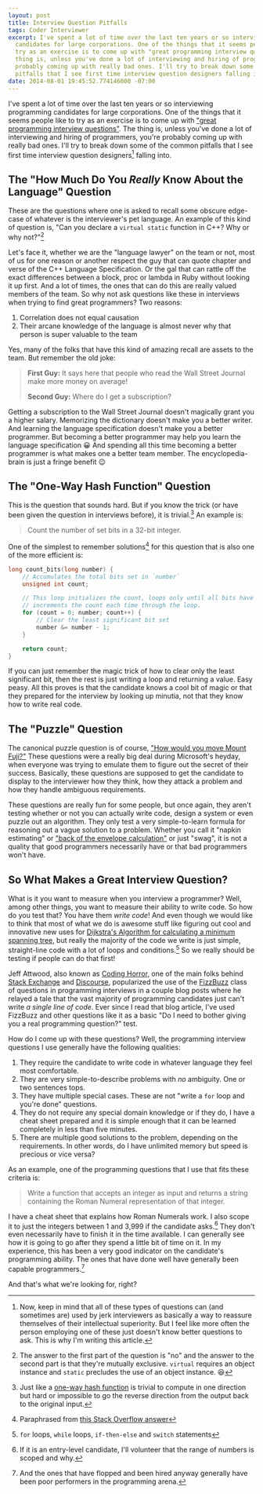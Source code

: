 ```yaml
---
layout: post
title: Interview Question Pitfalls
tags: Coder Interviewer
excerpt: I've spent a lot of time over the last ten years or so interviewing programming
  candidates for large corporations. One of the things that it seems people like to
  try as an exercise is to come up with "great programming interview questions". The
  thing is, unless you've done a lot of interviewing and hiring of programmers, you're
  probably coming up with really bad ones. I'll try to break down some of the common
  pitfalls that I see first time interview question designers falling into.
date: 2014-08-01 19:45:52.774146000 -07:00
---
```


I've spent a lot of time over the last ten years or so interviewing programming candidates for large corporations. One of the things that it seems people like to try as an exercise is to come up with ["great programming interview questions"][great-questions]. The thing is, unless you've done a lot of interviewing and hiring of programmers, you're probably coming up with really bad ones. I'll try to break down some of the common pitfalls that I see first time interview question designers[^jerks] falling into.

## The "How Much Do You *Really* Know About the Language" Question

These are the questions where one is asked to recall some obscure edge-case of whatever is the interviewer's pet language. An example of this kind of question is, "Can you declare a `virtual static` function in C++? Why or why not?"[^virtual-static]

Let's face it, whether we are the "language lawyer" on the team or not, most of us for one reason or another respect the guy that can quote chapter and verse of the C++ Language Specification. Or the gal that can rattle off the exact differences between a block, proc or lambda in Ruby without looking it up first. And a lot of times, the ones that can do this are really valued members of the team. So why not ask questions like these in interviews when trying to find great programmers? Two reasons:

1. Correlation does not equal causation
1. Their arcane knowledge of the language is almost never why that person is super valuable to the team

Yes, many of the folks that have this kind of amazing recall are assets to the team. But remember the old joke:

> **First Guy:** It says here that people who read the Wall Street Journal make more money on average!
>
> **Second Guy:** Where do I get a subscription?

Getting a subscription to the Wall Street Journal doesn't magically grant you a higher salary. Memorizing the dictionary doesn't make you a better writer. And learning the language specification doesn't make you a better programmer. But becoming a better programmer may help you learn the language specification :grinning: And spending all this time becoming a better programmer is what makes one a better team member. The encyclopedia-brain is just a fringe benefit :wink:

## The "One-Way Hash Function" Question

This is the question that sounds hard. But if you know the trick (or have been given the question in interviews before), it is trivial.[^one-way-hash] An example is:

> Count the number of set bits in a 32-bit integer.

One of the simplest to remember solutions[^solution] for this question that is also one of the more efficient is:

```c
long count_bits(long number) {
    // Accumulates the total bits set in `number`
    unsigned int count;

    // This loop initializes the count, loops only until all bits have been cleared and
    // increments the count each time through the loop.
    for (count = 0; number; count++) {
        // Clear the least significant bit set
        number &= number - 1;
    }

    return count;
}
```

If you can just remember the magic trick of how to clear only the least significant bit, then the rest is just writing a loop and returning a value. Easy peasy. All this proves is that the candidate knows a cool bit of magic or that they prepared for the interview by looking up minutia, not that they know how to write real code.

## The "Puzzle" Question

The canonical puzzle question is of course, ["How would you move Mount Fuji?"][mount-fuji] These questions were a really big deal during Microsoft's heyday, when everyone was trying to emulate them to figure out the secret of their success. Basically, these questions are supposed to get the candidate to display to the interviewer how they think, how they attack a problem and how they handle ambiguous requirements.

These questions are really fun for some people, but once again, they aren't testing whether or not you can actually write code, design a system or even puzzle out an algorithm. They only test a very simple-to-learn formula for reasoning out a vague solution to a problem. Whether you call it "napkin estimating" or ["back of the envelope calculation"][envelope] or just "swag", it is not a quality that good programmers necessarily have or that bad programmers won't have.

## So What Makes a Great Interview Question?

What is it you want to measure when you interview a programmer? Well, among other things, you want to measure their ability to write code. So how do you test that? You have them *write code*! And even though we would like to think that most of what we do is awesome stuff like figuring out cool and innovative new uses for [Dijkstra's Algorithm for calculating a minimum spanning tree][dijkstra], but really the majority of the code we write is just simple, straight-line code with a lot of loops and conditions.[^loops-and-conditions] So we really should be testing if people can do that first!

Jeff Attwood, also known as [Coding Horror][coding-horror], one of the main folks behind [Stack Exchange][exchange] and [Discourse][discourse], popularized the use of the [FizzBuzz][fizzbuzz] class of questions in programming interviews in a couple blog posts where he relayed a tale that the vast majority of programming candidates just can't write *a single line of code*. Ever since I read that blog article, I've used FizzBuzz and other questions like it as a basic "Do I need to bother giving you a real programming question?" test.

How do I come up with these questions? Well, the programming interview questions I use generally have the following qualities:

1. They require the candidate to write code in whatever language they feel most comfortable.
1. They are very simple-to-describe problems with *no* ambiguity. One or two sentences tops.
1. They have multiple special cases. These are not "write a `for` loop and you're done" questions.
1. They do not require any special domain knowledge or if they do, I have a cheat sheet prepared and it is simple enough that it can be learned completely in less than five minutes.
1. There are multiple good solutions to the problem, depending on the requirements. In other words, do I have unlimited memory but speed is precious or vice versa?

As an example, one of the programming questions that I use that fits these criteria is:

> Write a function that accepts an integer as input and returns a string containing the Roman Numeral representation of that integer.

I have a cheat sheet that explains how Roman Numerals work. I also scope it to just the integers between 1 and 3,999 if the candidate asks.[^entry-level] They don't even necessarily have to finish it in the time available. I can generally see how it is going to go after they spend a little bit of time on it. In my experience, this has been a very good indicator on the candidate's programming ability. The ones that have done well have generally been capable programmers.[^hired-anyway]

And that's what we're looking for, right?

[^entry-level]: If it is an entry-level candidate, I'll volunteer that the range of numbers is scoped and why.
[^hired-anyway]: And the ones that have flopped and been hired anyway generally have been poor performers in the programming arena.
[^jerks]: Now, keep in mind that all of these types of questions can (and sometimes are) used by jerk interviewers as basically a way to reassure themselves of their intellectual superiority. But I feel like more often the person employing one of these just doesn't know better questions to ask. This is why I'm writing this article.
[^loops-and-conditions]: `for` loops, `while` loops, `if-then-else` and `switch` statements
[^one-way-hash]: Just like a [one-way hash function][one-way-hash] is trivial to compute in one direction but hard or impossible to go the reverse direction from the output back to the original input.
[^solution]: Paraphrased from [this Stack Overflow answer][answer]
[^virtual-static]: The answer to the first part of the question is "no" and the answer to the second part is that they're mutually exclusive. `virtual` requires an object instance and `static` precludes the use of an object instance. :laughing:
[^web-interview]: It also wasn't a web programming position.

[answer]: http://stackoverflow.com/a/109036
[coding-horror]: http://blog.codinghorror.com
[cookie-maker]: http://stackoverflow.com/questions/3342140/cross-domain-cookies
[dijkstra]: https://www.cs.sunysb.edu/~skiena/combinatorica/animations/dijkstra.html
[discourse]: http://www.discourse.org
[envelope]: http://en.wikipedia.org/wiki/Back-of-the-envelope_calculation
[exchange]: http://www.stackexchange.com
[fizzbuzz]: http://blog.codinghorror.com/why-cant-programmers-program/
[great-questions]: http://www.toptal.com/ruby/interview-questions
[mount-fuji]: http://www.amazon.com/How-Would-Move-Mount-Fuji-ebook/dp/B000Q67H6I/
[one-way-hash]: http://en.wikipedia.org/wiki/One-way_hash_function
